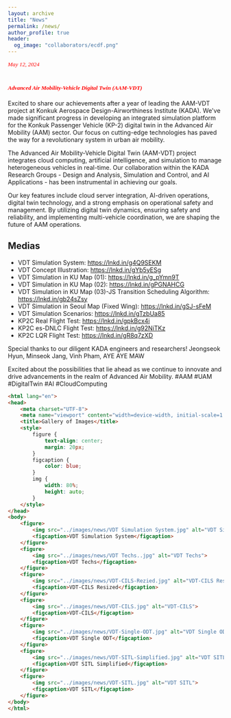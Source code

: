 ```yaml
---
layout: archive
title: "News"
permalink: /news/
author_profile: true
header:
  og_image: "collaborators/ecdf.png"
---
```


<span style="font-family: times, serif; font-size:10pt; font-style:italic; color:red"> May 12, 2024 </span>

# <span style="font-family: times, serif; font-size:10pt; font-style:italic; color:red"> Advanced Air Mobility-Vehicle Digital Twin (AAM-VDT) </span>

Excited to share our achievements after a year of leading the AAM-VDT project at Konkuk Aerospace Design-Airworthiness Institute (KADA). We've made significant progress in developing an integrated simulation platform for the Konkuk Passenger Vehicle (KP-2) digital twin in the Advanced Air Mobility (AAM) sector. Our focus on cutting-edge technologies has paved the way for a revolutionary system in urban air mobility.

The Advanced Air Mobility-Vehicle Digital Twin (AAM-VDT) project integrates cloud computing, artificial intelligence, and simulation to manage heterogeneous vehicles in real-time. Our collaboration within the KADA Research Groups - Design and Analysis, Simulation and Control, and AI Applications - has been instrumental in achieving our goals.

Our key features include cloud server integration, AI-driven operations, digital twin technology, and a strong emphasis on operational safety and management. By utilizing digital twin dynamics, ensuring safety and reliability, and implementing multi-vehicle coordination, we are shaping the future of AAM operations.

## Medias

- VDT Simulation System: <https://lnkd.in/g4Q9SEKM>
- VDT Concept Illustration: <https://lnkd.in/gYb5yESg>
- VDT Simulation in KU Map (01): <https://lnkd.in/g_pYmn9T>
- VDT Simulation in KU Map (02): <https://lnkd.in/gPGNAHCG>
- VDT Simulation in KU Map (03)-JS Transition Scheduling Algorithm: <https://lnkd.in/gb24sZsy>
- VDT Simulation in Seoul Map (Fixed Wing): <https://lnkd.in/gSJ-sFeM>
- VDT Simulation Scenarios: <https://lnkd.in/gTzbUa85>
- KP2C Real Flight Test: <https://lnkd.in/gpkBcx4i>
- KP2C es-DNLC Flight Test: <https://lnkd.in/g92NiTKz>
- KP2C LQR Flight Test: <https://lnkd.in/gR8q7zXD>

Special thanks to our diligent KADA engineers and researchers! Jeongseok Hyun, Minseok Jang, Vinh Pham, AYE AYE MAW

Excited about the possibilities that lie ahead as we continue to innovate and drive advancements in the realm of Advanced Air Mobility. #AAM #UAM #DigitalTwin #AI #CloudComputing

```html
<html lang="en">
<head>
    <meta charset="UTF-8">
    <meta name="viewport" content="width=device-width, initial-scale=1.0">
    <title>Gallery of Images</title>
    <style>
        figure {
            text-align: center;
            margin: 20px;
        }
        figcaption {
            color: blue;
        }
        img {
            width: 80%;
            height: auto;
        }
    </style>
</head>
<body>
    <figure>
        <img src="../images/news/VDT Simulation System.jpg" alt="VDT Simulation System">
        <figcaption>VDT Simulation System</figcaption>
    </figure>
    <figure>
        <img src="../images/news/VDT Techs..jpg" alt="VDT Techs">
        <figcaption>VDT Techs</figcaption>
    </figure>
    <figure>
        <img src="../images/news/VDT-CILS-Rezied.jpg" alt="VDT-CILS Resized">
        <figcaption>VDT-CILS Resized</figcaption>
    </figure>
    <figure>
        <img src="../images/news/VDT-CILS.jpg" alt="VDT-CILS">
        <figcaption>VDT-CILS</figcaption>
    </figure>
    <figure>
        <img src="../images/news/VDT-Single-ODT.jpg" alt="VDT Single ODT">
        <figcaption>VDT Single ODT</figcaption>
    </figure>
    <figure>
        <img src="../images/news/VDT-SITL-Simplified.jpg" alt="VDT SITL Simplified">
        <figcaption>VDT SITL Simplified</figcaption>
    </figure>
    <figure>
        <img src="../images/news/VDT-SITL.jpg" alt="VDT SITL">
        <figcaption>VDT SITL</figcaption>
    </figure>
</body>
</html>
